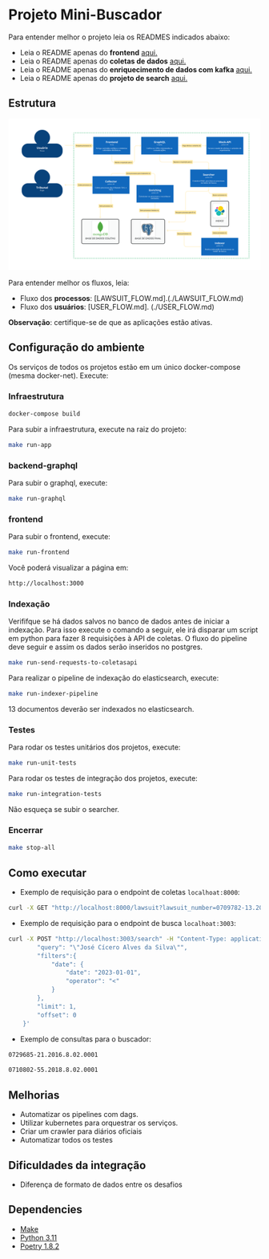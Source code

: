 # Projeto Mini-Buscador

Para entender melhor o projeto leia os READMES indicados abaixo:
- Leia o README apenas do **frontend** [aqui.](./FRONTEND.md)
- Leia o README apenas do **coletas de dados** [aqui.](./coletas-api/README.md)
- Leia o README apenas do **enriquecimento de dados com kafka** [aqui.](./kb-kafka-pipeline/README.md)
- Leia o README apenas do **projeto de search** [aqui.](./search/README.md)

## Estrutura
![Estrutura atual do projeto](./imagens/arq_buscador.png)

Para entender melhor os fluxos, leia:
- Fluxo dos **processos**: [LAWSUIT_FLOW.md].(./LAWSUIT_FLOW.md)
- Fluxo dos **usuários**: [USER_FLOW.md]. (./USER_FLOW.md)

**Observação**: certifique-se de que as aplicações estão ativas.

## Configuração do ambiente
Os serviços de todos os projetos estão em um único docker-compose (mesma docker-net). Execute:

### Infraestrutura
```bash
docker-compose build
```

Para subir a infraestrutura, execute na raiz do projeto:

```bash
make run-app
```

### backend-graphql
Para subir o graphql, execute:

```bash
make run-graphql
```

### frontend
Para subir o frontend, execute:

```bash
make run-frontend
```

Você poderá visualizar a página em:

```bash
http://localhost:3000
```

### Indexação

Verififque se há dados salvos no banco de dados antes de iniciar a indexação. Para isso execute o comando a seguir, ele irá disparar um script em python para fazer 8 requisições à API de coletas. O fluxo do pipeline deve seguir e assim os dados serão inseridos no postgres.

```bash
make run-send-requests-to-coletasapi 
```

Para realizar o pipeline de indexação do elasticsearch, execute:

```bash
make run-indexer-pipeline
```

13 documentos deverão ser indexados no elasticsearch.

### Testes

Para rodar os testes unitários dos projetos, execute:

```bash
make run-unit-tests
```

Para rodar os testes de integração dos projetos, execute:

```bash
make run-integration-tests
```
Não esqueça se subir o searcher.

### Encerrar

```bash
make stop-all
```

## Como executar

- Exemplo de requisição para o endpoint de coletas `localhoat:8000`:
```bash
curl -X GET "http://localhost:8000/lawsuit?lawsuit_number=0709782-13.2022.8.02.0058&max_cache_age_seconds=600000"
```

- Exemplo de requisição para o endpoint de busca `localhoat:3003`:
```bash
curl -X POST "http://localhost:3003/search" -H "Content-Type: application/json" -d '{
        "query": "\"José Cícero Alves da Silva\"",
        "filters":{
            "date": {
                "date": "2023-01-01",
                "operator": "<"
            }
        },
        "limit": 1,
        "offset": 0
    }'
```

- Exemplo de consultas para o buscador:
```bash
0729685-21.2016.8.02.0001
```
```bash
0710802-55.2018.8.02.0001
```

## Melhorias
- Automatizar os pipelines com dags.
- Utilizar kubernetes para orquestrar os serviços.
- Criar um crawler para diários oficiais
- Automatizar todos os testes

## Dificuldades da integração
- Diferença de formato de dados entre os desafios

## Dependencies

- [Make](https://www.gnu.org/software/make/)
- [Python 3.11](https://www.python.org/)
- [Poetry 1.8.2](https://python-poetry.org/)

